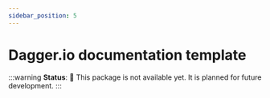 ```yaml
---
sidebar_position: 5
---
```


# Dagger.io documentation template

:::warning
**Status**: 🚧 This package is not available yet. It is planned for future development.
:::
